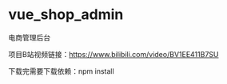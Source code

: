 # vue_shop_admin
电商管理后台

项目B站视频链接：https://www.bilibili.com/video/BV1EE411B7SU



下载完需要下载依赖：npm install